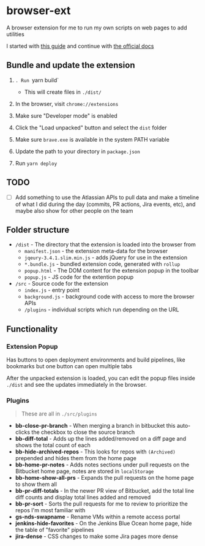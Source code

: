# browser-ext

A browser extension for me to run my own scripts on web pages to add utilities

I started with [this guide](https://thoughtbot.com/blog/how-to-make-a-chrome-extension) and continue with [the official docs](https://developer.chrome.com/docs/extensions/mv3/)

## Bundle and update the extension

1. `. Run `yarn build`
    - This will create files in `./dist/`
2. In the browser, visit `chrome://extensions`
3. Make sure "Developer mode" is enabled
4. Click the "Load unpacked" button and select the `dist` folder

1. Make sure `brave.exe` is available in the system PATH variable
2. Update the path to your directory in `package.json`
3. Run `yarn deploy`

## TODO

- [ ] Add something to use the Atlassian APIs to pull data and make a timeline of what I did during the day (commits, PR actions, Jira events, etc), and maybe also show for other people on the team

## Folder structure

* `/dist` - The directory that the extension is loaded into the browser from
    * `manifest.json` - the extension meta-data for the browser
    * `jqeury-3.4.1.slim.min.js` - adds jQuery for use in the extension
    * `*.bundle.js` - bundled extension code, generated with `rollup`
    * `popup.html` - The DOM content for the extension popup in the toolbar
    * `popup.js` - JS code for the extention popup
* `/src` - Source code for the extension
    * `index.js` - entry point
    * `background.js` - background code with access to more the browser APIs
    * `/plugins` - individual scripts which run depending on the URL

## Functionality

### Extension Popup

Has buttons to open deployment environments and build pipelines, like bookmarks but one button can open multiple tabs

After the unpacked extension is loaded, you can edit the popup files inside `./dist` and see the updates immediately in the browser.

### Plugins

> These are all in `./src/plugins`

* **bb-close-pr-branch** - When merging a branch in bitbucket this auto-clicks the checkbox to close the source branch
* **bb-diff-total** - Adds up the lines added/removed on a diff page and shows the total count of each
* **bb-hide-archived-repos** - This looks for repos with `(Archived)` prepended and hides them from the home page
* **bb-home-pr-notes** - Adds notes sections under pull requests on the Bitbucket home page, notes are stored in `localStorage`
* **bb-home-show-all-prs** - Expands the pull requests on the home page to show them all
* **bb-pr-diff-totals** - In the newer PR view of Bitbucket, add the total line diff counts and display total lines added and removed
* **bb-pr-sort** - Sorts the pull requests for me to review to prioritize the repos I'm most familiar with
* **gs-nds-swapname** - Rename VMs within a remote access portal
* **jenkins-hide-favorites** - On the Jenkins Blue Ocean home page, hide the table of "favorite" pipelines
* **jira-dense** - CSS changes to make some Jira pages more dense
